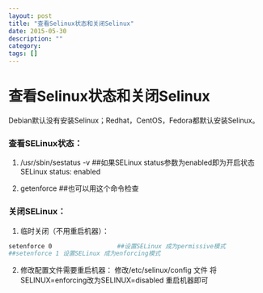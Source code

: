 ```yaml
---
layout: post
title: "查看Selinux状态和关闭Selinux"
date: 2015-05-30
description: ""
category: 
tags: []
---
```


# 查看Selinux状态和关闭Selinux

Debian默认没有安装Selinux；Redhat，CentOS，Fedora都默认安装Selinux。

### 查看SELinux状态：

1. /usr/sbin/sestatus -v      ##如果SELinux status参数为enabled即为开启状态
SELinux status:                 enabled

2. getenforce                 ##也可以用这个命令检查

### 关闭SELinux：

1. 临时关闭（不用重启机器）：

```sh
setenforce 0                  ##设置SELinux 成为permissive模式
##setenforce 1 设置SELinux 成为enforcing模式
```

2. 修改配置文件需要重启机器：
修改/etc/selinux/config 文件
将SELINUX=enforcing改为SELINUX=disabled
重启机器即可
